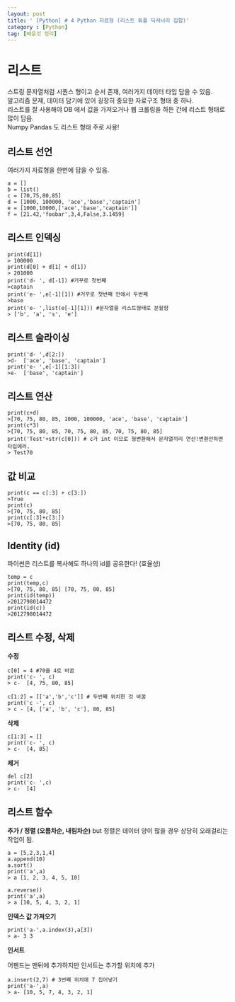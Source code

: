```yaml
---
layout: post
title: ' [Python] # 4 Python 자료형 (리스트 튜플 딕셔너리 집합)'
category : [Python]
tag: [배운것 정리]
---
```



# 리스트

스트링 문자열처럼 시퀀스 형이고 순서 존재, 여러가지 데이터 타입 담을 수 있음.   
알고리즘 문제, 데이터 담기에 있어 굉장히 중요한 자료구조 형태 중 하나.    
리스트를 잘 사용해야 DB 에서 값을 가져오거나 웹 크롤링을 하든 간에 리스트 형태로 많이 담음.    
Numpy Pandas 도 리스트 형태 주로 사용!    

## 리스트 선언

여러가지 자료형을 한번에 담을 수 있음.  
  
```
a = []
b = list()
c = [70,75,80,85]
d = [1000, 100000, 'ace','base','captain']
e = [1000,10000,['ace','base','captain']]
f = [21.42,'foobar',3,4,False,3.1459]
```

## 리스트 인덱싱  

```
print(d[1])
> 100000
print(d[0] + d[1] + d[1])
> 201000
print('d- ', d[-1]) #거꾸로 첫번째
>captain
print('e- ',e[-1][1]) #거꾸로 첫번째 안에서 두번째
>base
print('e- ',list(e[-1][1])) #문자열을 리스트형태로 분할함 
> ['b', 'a', 's', 'e']
```

## 리스트 슬라이싱 

```
print('d- ',d[2:])
>d-  ['ace', 'base', 'captain']
print('e- ',e[-1][1:3])
>e-  ['base', 'captain']
```

## 리스트 연산 

```
print(c+d)
>[70, 75, 80, 85, 1000, 100000, 'ace', 'base', 'captain']
print(c*3)
>[70, 75, 80, 85, 70, 75, 80, 85, 70, 75, 80, 85]
print('Test'+str(c[0])) # c가 int 이므로 형변환해서 문자열끼리 연산!변환안하면 타입에러.
> Test70
```
## 값 비교 

```
print(c == c[:3] + c[3:])
>True
print(c)
>[70, 75, 80, 85]
print(c[:3]+c[3:])
>[70, 75, 80, 85]
```

## Identity (id)

파이썬은 리스트를 복사해도 하나의 id를 공유한다! (효율성)
```
temp = c
print(temp,c)
>[70, 75, 80, 85] [70, 75, 80, 85]
print(id(temp))
>2012798014472
print(id(c))
>2012798014472
```

## 리스트 수정, 삭제 


**수정** 

```
c[0] = 4 #70을 4로 바꿈
print('c- ', c)
> c-  [4, 75, 80, 85]

c[1:2] = [['a','b','c']] # 두번째 위치한 것 바꿈
print('c -', c)
> c - [4, ['a', 'b', 'c'], 80, 85]
```

**삭제** 
```
c[1:3] = []
print('c- ', c)
> c-  [4, 85]
```

**제거** 

```
del c[2]
print('c- ',c)
> c-  [4]
```

## 리스트 함수 

**추가 / 정렬 (오름차순, 내림차순)**
but 정렬은 데이터 양이 많을 경우 상당히 오래걸리는 작업이 됨.  

```
a = [5,2,3,1,4]
a.append(10)
a.sort()
print('a',a)
> a [1, 2, 3, 4, 5, 10]

a.reverse()
print('a',a)
> a [10, 5, 4, 3, 2, 1]
```

**인덱스 값 가져오기**  

```
print('a-',a.index(3),a[3])
> a- 3 3
```


**인서트**   

어펜드는 맨뒤에 추가하지만 인서트는 추가할 위치에 추가   

```
a.insert(2,7) # 3번째 위치에 7 집어넣기
print('a-',a)
> a- [10, 5, 7, 4, 3, 2, 1]
```













